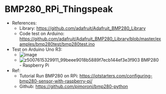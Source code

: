 # BMP280_RPi_Thingspeak

- References:
  - Library: https://github.com/adafruit/Adafruit_BMP280_Library
  - Code test on Arduino: https://github.com/adafruit/Adafruit_BMP280_Library/blob/master/examples/bmp280test/bmp280test.ino
- Test on Arduino Uno R3:
  - ![image](https://github.com/BuiNgocLong01/BMP280_RPi_Thingspeak/assets/93063745/9aa612a8-e839-429a-9f1a-c594a4e1e1fa)
  - ![z5007615329911_99beee9018b5889f7ecb144ef3e3f903](https://github.com/BuiNgocLong01/BMP280_RPi_Thingspeak/assets/93063745/3e39fc07-370d-4d26-8786-f940991e32ae)
  BMP280 - Raspberry Pi
- Ref:
    - Tutorial Run BMP280 on RPi: https://iotstarters.com/configuring-bmp280-sensor-with-raspberry-pi/
    - Github: https://github.com/pimoroni/bmp280-python
  

